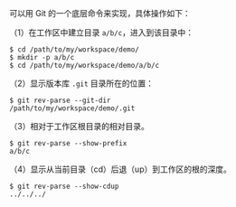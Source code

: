 可以用 Git 的一个底层命令来实现，具体操作如下：

（1）在工作区中建立目录 `a/b/c`，进入到该目录中：

```shell
$ cd /path/to/my/workspace/demo/
$ mkdir -p a/b/c
$ cd /path/to/my/workspace/demo/a/b/c
```

（2）显示版本库 `.git` 目录所在的位置：

```shell
$ git rev-parse --git-dir
/path/to/my/workspace/demo/.git
```

（3）相对于工作区根目录的相对目录。

```shell
$ git rev-parse --show-prefix
a/b/c
```

（4）显示从当前目录（cd）后退（up）到工作区的根的深度。

```shell
$ git rev-parse --show-cdup
../../../
```

